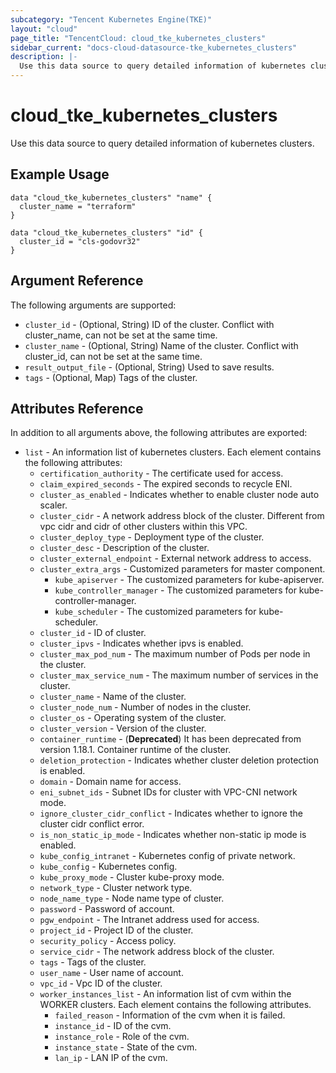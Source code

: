 ```yaml
---
subcategory: "Tencent Kubernetes Engine(TKE)"
layout: "cloud"
page_title: "TencentCloud: cloud_tke_kubernetes_clusters"
sidebar_current: "docs-cloud-datasource-tke_kubernetes_clusters"
description: |-
  Use this data source to query detailed information of kubernetes clusters.
---
```


# cloud_tke_kubernetes_clusters

Use this data source to query detailed information of kubernetes clusters.

## Example Usage

```hcl
data "cloud_tke_kubernetes_clusters" "name" {
  cluster_name = "terraform"
}

data "cloud_tke_kubernetes_clusters" "id" {
  cluster_id = "cls-godovr32"
}
```

## Argument Reference

The following arguments are supported:

* `cluster_id` - (Optional, String) ID of the cluster. Conflict with cluster_name, can not be set at the same time.
* `cluster_name` - (Optional, String) Name of the cluster. Conflict with cluster_id, can not be set at the same time.
* `result_output_file` - (Optional, String) Used to save results.
* `tags` - (Optional, Map) Tags of the cluster.

## Attributes Reference

In addition to all arguments above, the following attributes are exported:

* `list` - An information list of kubernetes clusters. Each element contains the following attributes:
  * `certification_authority` - The certificate used for access.
  * `claim_expired_seconds` - The expired seconds to recycle ENI.
  * `cluster_as_enabled` - Indicates whether to enable cluster node auto scaler.
  * `cluster_cidr` - A network address block of the cluster. Different from vpc cidr and cidr of other clusters within this VPC.
  * `cluster_deploy_type` - Deployment type of the cluster.
  * `cluster_desc` - Description of the cluster.
  * `cluster_external_endpoint` - External network address to access.
  * `cluster_extra_args` - Customized parameters for master component.
    * `kube_apiserver` - The customized parameters for kube-apiserver.
    * `kube_controller_manager` - The customized parameters for kube-controller-manager.
    * `kube_scheduler` - The customized parameters for kube-scheduler.
  * `cluster_id` - ID of cluster.
  * `cluster_ipvs` - Indicates whether ipvs is enabled.
  * `cluster_max_pod_num` - The maximum number of Pods per node in the cluster.
  * `cluster_max_service_num` - The maximum number of services in the cluster.
  * `cluster_name` - Name of the cluster.
  * `cluster_node_num` - Number of nodes in the cluster.
  * `cluster_os` - Operating system of the cluster.
  * `cluster_version` - Version of the cluster.
  * `container_runtime` - (**Deprecated**) It has been deprecated from version 1.18.1. Container runtime of the cluster.
  * `deletion_protection` - Indicates whether cluster deletion protection is enabled.
  * `domain` - Domain name for access.
  * `eni_subnet_ids` - Subnet IDs for cluster with VPC-CNI network mode.
  * `ignore_cluster_cidr_conflict` - Indicates whether to ignore the cluster cidr conflict error.
  * `is_non_static_ip_mode` - Indicates whether non-static ip mode is enabled.
  * `kube_config_intranet` - Kubernetes config of private network.
  * `kube_config` - Kubernetes config.
  * `kube_proxy_mode` - Cluster kube-proxy mode.
  * `network_type` - Cluster network type.
  * `node_name_type` - Node name type of cluster.
  * `password` - Password of account.
  * `pgw_endpoint` - The Intranet address used for access.
  * `project_id` - Project ID of the cluster.
  * `security_policy` - Access policy.
  * `service_cidr` - The network address block of the cluster.
  * `tags` - Tags of the cluster.
  * `user_name` - User name of account.
  * `vpc_id` - Vpc ID of the cluster.
  * `worker_instances_list` - An information list of cvm within the WORKER clusters. Each element contains the following attributes.
    * `failed_reason` - Information of the cvm when it is failed.
    * `instance_id` - ID of the cvm.
    * `instance_role` - Role of the cvm.
    * `instance_state` - State of the cvm.
    * `lan_ip` - LAN IP of the cvm.


